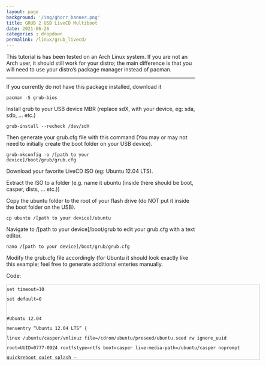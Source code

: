 ```yaml
---
layout: page
background: '/img/ghorr_banner.png'
title: GRUB 2 USB LiveCD Multiboot
date: 2021-06-26
categories : dropdown
permalink: /linux/grub_livecd/
---
```


This tutorial is has been tested on an Arch Linux system.  If you are not an Arch user, it should still work for your distro; the main difference is that you will need to use your distro’s package manager instead of pacman.

____________________________________

If you currently do not have this package installed, download it

<code>pacman -S grub-bios</code>

Install grub to your USB device MBR (replace sdX, with your device, eg: sda, sdb, … etc.)

<code>grub-install --recheck /dev/sdX</code>

Then generate your grub.cfg file with this command (You may or may not need to initially create the boot folder on your USB device).

<code>grub-mkconfig -o /[path to your device]/boot/grub/grub.cfg</code>

Download your favorite LiveCD ISO (eg: Ubuntu 12.04 LTS).

Extract the ISO to a folder (e.g. name it ubuntu (inside there should be boot, casper, dists, … etc.))

Copy the ubuntu folder to the root of your flash drive (do NOT put it inside the boot folder on the USB).

<code>cp ubuntu /[path to your device]/ubuntu</code>

Navigate to /[path to your device]/boot/grub to edit your grub.cfg with a text editor.

<code>nano /[path to your device]/boot/grub/grub.cfg</code>

Modify the grub.cfg file accordingly (for Ubuntu it should look exactly like this example; feel free to generate additional enteries manually.

Code:

<div style="height: 200px; width: 675px; border: 1px solid #cccccc; font-style: normal; font-variant: normal; font-weight: normal; line-height: 26px; font-size-adjust: none; font-stretch: normal; overflow: auto;">
<div class="sites-codeblock sites-codesnippet-block">
<code>set timeout=10</code><br>
<code>set default=0</code><br>
<br>
<code>#Ubuntu 12.04</code><br>
<code>menuentry “Ubuntu 12.04 LTS” {</code><br>
<code>linux /ubuntu/casper/vmlinuz file=/cdrom/ubuntu/preseed/ubuntu.seed rw ignore_uuid root=UUID=0777-0924 rootfstype=ntfs boot=casper live-media-path=/ubuntu/casper noprompt quickreboot quiet splash —</code><br>
<code>initrd /ubuntu/casper/initrd.lz</code><br>
<br>
<code>}</code><br>
</div>
</div>
